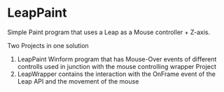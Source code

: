 LeapPaint
=========

Simple Paint program that uses a Leap as a Mouse controller + Z-axis.

Two Projects in one solution
1) LeapPaint
  Winform program that has Mouse-Over events of different controlls used in junction with the mouse controlling wrapper Project
2) LeapWrapper
  contains the interaction with the OnFrame event of the Leap API and the movement of the mouse
